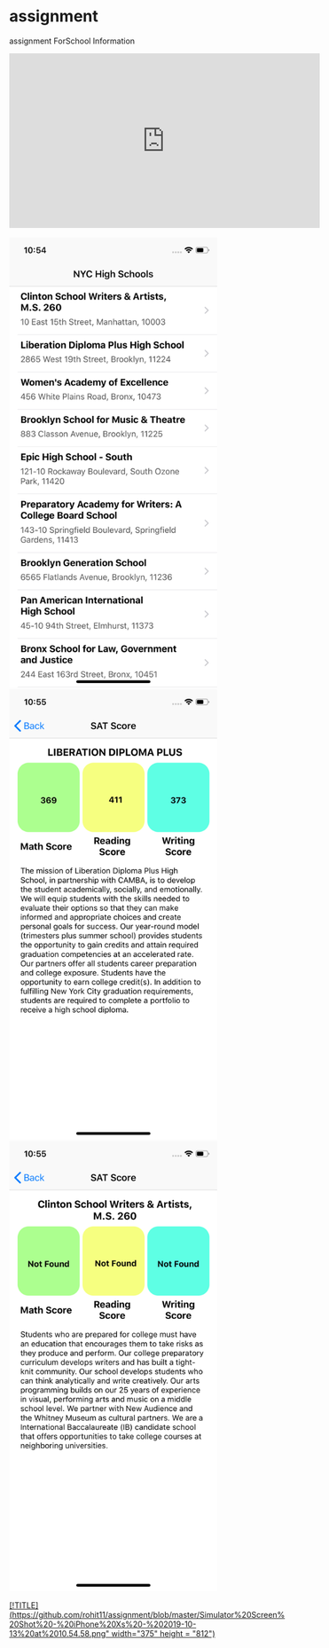 # assignment
assignment ForSchool Information

<iframe width="560" height="315" src="https://www.youtube.com/embed/27mP159KOZo" frameborder="0" allow="accelerometer; autoplay; encrypted-media; gyroscope; picture-in-picture" allowfullscreen></iframe>

<img src="https://github.com/rohit11/assignment/blob/master/Simulator%20Screen%20Shot%20-%20iPhone%20Xs%20-%202019-10-13%20at%2010.54.58.png" width="375" height = "812"> <img src="https://github.com/rohit11/assignment/blob/master/Simulator%20Screen%20Shot%20-%20iPhone%20Xs%20-%202019-10-13%20at%2010.55.01.png" width="375" height = "812">
<img src="https://github.com/rohit11/assignment/blob/master/Simulator%20Screen%20Shot%20-%20iPhone%20Xs%20-%202019-10-13%20at%2010.55.06.png" width="375" height = "812">

[[!TITLE](https://github.com/rohit11/assignment/blob/master/Simulator%20Screen%20Shot%20-%20iPhone%20Xs%20-%202019-10-13%20at%2010.54.58.png" width="375" height = "812")](https://www.youtube.com/embed/27mP159KOZo)
